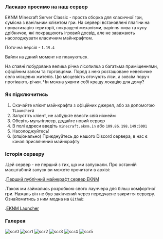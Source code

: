 ### Ласкаво просимо на наш сервер

EKNM Minecraft Server Classic - проста сборка для класичної гри, сумісна з ванільним клієнтом гри. На сервері встановлені плагіни на приватизацію території, покращені механізми, варіння пива та купу дрібничок, які покращюють ігровий досвід, але не заважають насолоджувати класичним майнкрафтом.  

Поточна версія - `1.19.4`  

Вайпи на даний момент не плануються.  

На спавні побудована велика річна лісопилка з багатьма приміщеннями, офіційним залом та торговцями. Поряд з нею розташоване невеличке село місцевих жителів. Цю місцевість оточують ліси, а зовсім поруч протікають річки. Чи можна уявити собі кращу локацію для дому?

### Як підключитись

1. Скачайте клієнт майнкрафта з офіційних джерел, або за допомогою `TLauncher`а
2. Запустіть кліент, не забудьте ввести свій нікнейм
3. Оберіть мультіплеєр, додайте новий сервер
4. В полі адреси введіть `minecraft.eknm.in` або `109.86.198.149:5001`
5. Насолоджуйтесь!
6. (опціонально) Приєднуйтесь до нашого Discord сервера, в нас є канал присвячений майнкрафту

### Історія серверу

.Цей сервер - не перший з тих, що ми запускали. Про останній масштабний запуск ви можете прочитати в архіві:  

.[Перший публічний майнкрафт сервер EKNM](http://localhost:4200/archive/first_mc_server)  

.Також ми займались розробкою свого лаунчера для більш комфортної гри. Нажаль він не був закінчений через передчасне закриття серверу. Ознайомитись з ним модна на `Github`:  

.[EKNM Launcher](https://github.com/MixaPlt/EKNM-Launcher)

### Галерея
![scr0](/s/zgN5c4xJmqwRvo0/download)
![scr1](/s/ef8nc5zZiDK8dhI/download)
![scr2](/s/JRFjbF7ER3oGoWq/download)
![scr3](/s/bFSI8CmvsZuA1Ou/download)
![scr4](/s/l9UiDhyi1HpPy5w/download)
![scr5](/s/OYvfW6wdTxO0rTM/download)
